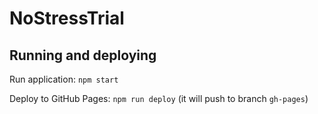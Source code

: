 # NoStressTrial

## Running and deploying

Run application: `npm start`

Deploy to GitHub Pages: `npm run deploy` (it will push to branch `gh-pages`)

